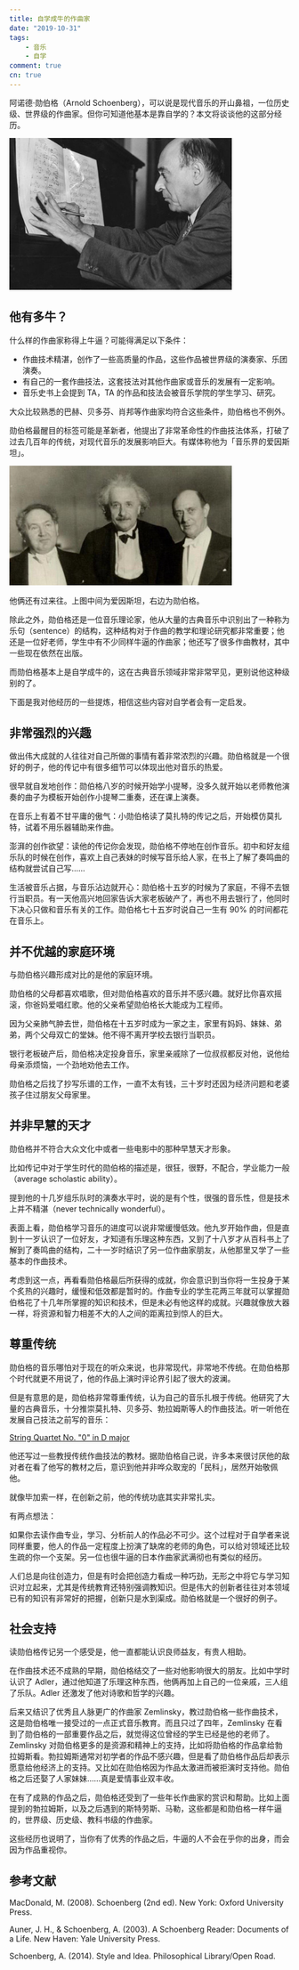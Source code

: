 ```yaml
---
title: 自学成牛的作曲家
date: "2019-10-31"
tags:
    - 音乐
    - 自学
comment: true
cn: true
---
```


阿诺德·勋伯格（Arnold Schoenberg），可以说是现代音乐的开山鼻祖，一位历史级、世界级的作曲家。但你可知道他基本是靠自学的？本文将谈谈他的这部分经历。

<img src="pics/schoenberg.jpg" alt="schoenberg" width="400">


## 他有多牛？

什么样的作曲家称得上牛逼？可能得满足以下条件：

- 作曲技术精湛，创作了一些高质量的作品，这些作品被世界级的演奏家、乐团演奏。
- 有自己的一套作曲技法，这套技法对其他作曲家或音乐的发展有一定影响。
- 音乐史书上会提到 TA，TA 的作品和技法会被音乐学院的学生学习、研究。

大众比较熟悉的巴赫、贝多芬、肖邦等作曲家均符合这些条件，勋伯格也不例外。

勋伯格最醒目的标签可能是革新者，他提出了非常革命性的作曲技法体系，打破了过去几百年的传统，对现代音乐的发展影响巨大。有媒体称他为「音乐界的爱因斯坦」。

<img src="pics/einstein.jpg" alt="einstein" width="400">

他俩还有过来往。上图中间为爱因斯坦，右边为勋伯格。

除此之外，勋伯格还是一位音乐理论家，他从大量的古典音乐中识别出了一种称为乐句（sentence）的结构，这种结构对于作曲的教学和理论研究都非常重要；他还是一位好老师，学生中有不少同样牛逼的作曲家；他还写了很多作曲教材，其中一些现在依然在出版。

而勋伯格基本上是自学成牛的，这在古典音乐领域非常非常罕见，更别说他这种级别的了。

下面是我对他经历的一些提炼，相信这些内容对自学者会有一定启发。


## 非常强烈的兴趣

做出伟大成就的人往往对自己所做的事情有着非常浓烈的兴趣。勋伯格就是一个很好的例子，他的传记中有很多细节可以体现出他对音乐的热爱。

很早就自发地创作：勋伯格八岁的时候开始学小提琴，没多久就开始以老师教他演奏的曲子为模板开始创作小提琴二重奏，还在课上演奏。

在音乐上有着不甘平庸的傲气：小勋伯格读了莫扎特的传记之后，开始模仿莫扎特，试着不用乐器辅助来作曲。

澎湃的创作欲望：读他的传记你会发现，勋伯格不停地在创作音乐。初中和好友组乐队的时候在创作，喜欢上自己表妹的时候写音乐给人家，在书上了解了奏鸣曲的结构就尝试自己写……

生活被音乐占据，与音乐沾边就开心：勋伯格十五岁的时候为了家庭，不得不去银行当职员。有一天他高兴地回家告诉大家老板破产了，再也不用去银行了，他同时下决心只做和音乐有关的工作。勋伯格七十五岁时说自己一生有 90% 的时间都花在音乐上。


## 并不优越的家庭环境

与勋伯格兴趣形成对比的是他的家庭环境。

勋伯格的父母都喜欢唱歌，但对勋伯格喜欢的音乐并不感兴趣。就好比你喜欢摇滚，你爸妈爱唱红歌。他的父亲希望勋伯格长大能成为工程师。

因为父亲肺气肿去世，勋伯格在十五岁时成为一家之主，家里有妈妈、妹妹、弟弟，两个父母双亡的堂妹。他不得不离开学校去银行当职员。

银行老板破产后，勋伯格决定投身音乐，家里亲戚除了一位叔叔都反对他，说他给母亲添烦恼，一个劲地劝他去工作。

勋伯格之后找了抄写乐谱的工作，一直不太有钱，三十岁时还因为经济问题和老婆孩子住过朋友父母家里。


## 并非早慧的天才

勋伯格并不符合大众文化中或者一些电影中的那种早慧天才形象。

比如传记中对于学生时代的勋伯格的描述是，很狂，很野，不配合，学业能力一般（average scholastic ability）。

提到他的十几岁组乐队时的演奏水平时，说的是有个性，很强的音乐性，但是技术上并不精湛（never technically wonderful）。

表面上看，勋伯格学习音乐的进度可以说非常缓慢低效。他九岁开始作曲，但是直到十一岁认识了一位好友，才知道有乐理这种东西，又到了十八岁才从百科书上了解到了奏鸣曲的结构，二十一岁时结识了另一位作曲家朋友，从他那里又学了一些基本的作曲技术。

考虑到这一点，再看看勋伯格最后所获得的成就，你会意识到当你将一生投身于某个炙热的兴趣时，缓慢和低效都是暂时的。作曲专业的学生花两三年就可以掌握勋伯格花了十几年所掌握的知识和技术，但是未必有他这样的成就。兴趣就像放大器一样，将资源和智力相差不大的人之间的距离拉到惊人的巨大。


## 尊重传统

勋伯格的音乐哪怕对于现在的听众来说，也非常现代，非常地不传统。在勋伯格那个时代就更不用说了，他的作品上演时评论界引起了很大的波澜。

但是有意思的是，勋伯格非常尊重传统，认为自己的音乐扎根于传统。他研究了大量的古典音乐，十分推崇莫扎特、贝多芬、勃拉姆斯等人的作曲技法。听一听他在发展自己技法之前写的音乐：

[String Quartet No. "0" in D major](https://www.youtube.com/watch?v=tHcx8a9-V0Y&t=404s)

他还写过一些教授传统作曲技法的教材。据勋伯格自己说，许多本来很讨厌他的敌对者在看了他写的教材之后，意识到他并非哗众取宠的「民科」，居然开始敬佩他。

就像毕加索一样，在创新之前，他的传统功底其实非常扎实。

有两点想法：

如果你去读作曲专业，学习、分析前人的作品必不可少。这个过程对于自学者来说同样重要，他人的作品一定程度上扮演了缺席的老师的角色，可以给对领域还比较生疏的你一个支架。另一位也很牛逼的日本作曲家武满彻也有类似的经历。

人们总是向往创造力，但是有时会把创造力看成一种巧劲，无形之中将它与学习知识对立起来，尤其是传统教育还特别强调教知识。但是伟大的创新者往往对本领域已有的知识有非常好的把握，创新只是水到渠成。勋伯格就是一个很好的例子。


## 社会支持

读勋伯格传记另一个感受是，他一直都能认识良师益友，有贵人相助。

在作曲技术还不成熟的早期，勋伯格结交了一些对他影响很大的朋友。比如中学时认识了 Adler，通过他知道了乐理这种东西，他俩再加上自己的一位亲戚，三人组了乐队。Adler 还激发了他对诗歌和哲学的兴趣。

后来又结识了优秀且人脉更广的作曲家 Zemlinsky，教过勋伯格一些作曲技术，这是勋伯格唯一接受过的一点正式音乐教育。而且只过了四年，Zemlinsky 在看到了勋伯格的一部重要作品之后，就觉得这位曾经的学生已经是他的老师了。Zemlinsky 对勋伯格更多的是资源和精神上的支持，比如将勋伯格的作品拿给勃拉姆斯看。勃拉姆斯通常对初学者的作品不感兴趣，但是看了勋伯格作品后却表示愿意给他经济上的支持。又比如在勋伯格因为作品太激进而被拒演时支持他。勋伯格之后还娶了人家妹妹……真是爱情事业双丰收。

在有了成熟的作品之后，勋伯格还受到了一些年长作曲家的赏识和帮助。比如上面提到的勃拉姆斯，以及之后遇到的斯特劳斯、马勒，这些都是和勋伯格一样牛逼的，世界级、历史级、教科书级的作曲家。

这些经历也说明了，当你有了优秀的作品之后，牛逼的人不会在乎你的出身，而会因为作品重视你。


## 参考文献

MacDonald, M. (2008). Schoenberg (2nd ed). New York: Oxford University Press.

Auner, J. H., & Schoenberg, A. (2003). A Schoenberg Reader: Documents of a Life. New Haven: Yale University Press.

Schoenberg, A. (2014). Style and Idea. Philosophical Library/Open Road.
